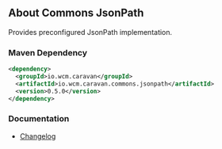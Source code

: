 ## About Commons JsonPath

Provides preconfigured JsonPath implementation.


### Maven Dependency

```xml
<dependency>
  <groupId>io.wcm.caravan</groupId>
  <artifactId>io.wcm.caravan.commons.jsonpath</artifactId>
  <version>0.5.0</version>
</dependency>
```

### Documentation

* [Changelog][changelog]


[changelog]: changes-report.html
